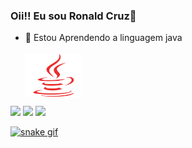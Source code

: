 ### Oii!! Eu sou Ronald Cruz👋
- 🌱 Estou Aprendendo a linguagem java <div style="display: inline_block"><br>
  <img align="center" alt="Rafa-Js" height="70" width="90" src="https://raw.githubusercontent.com/devicons/devicon/master/icons/java/java-plain.svg">
</div>




<div> 
  <a href="https://instagram.com/_ronald_ct" target="_blank"><img src="https://img.shields.io/badge/-Instagram-%23E4405F?style=for-the-badge&logo=instagram&logoColor=white" target="_blank"></a>
  <a href = "mailto:ronaldcruzrct@gmail.com"><img src="https://img.shields.io/badge/-Gmail-%23333?style=for-the-badge&logo=gmail&logoColor=white" target="_blank"></a>
  <a href = "https://wa.me/5579996590993"> <img src="https://img.shields.io/badge/WhatsApp-25D366?style=for-the-badge&logo=whatsapp&logoColor=white" target="_blank"</a>
</div>


![snake gif](htpps://github.com/RonaldTrindade/RonaldTrindade/blob/output/github-contribution-grid-snake.svg)

